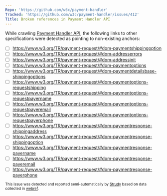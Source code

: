 ```yaml
---
Repo: 'https://github.com/w3c/payment-handler'
Tracked: 'https://github.com/w3c/payment-handler/issues/412'
Title: Broken references in Payment Handler API
---
```


While crawling [Payment Handler API](https://w3c.github.io/payment-handler/), the following links to other specifications were detected as pointing to non-existing anchors:
* [ ] https://www.w3.org/TR/payment-request/#dom-paymentshippingoption
* [ ] https://www.w3.org/TR/payment-request/#dom-addresserrors
* [ ] https://www.w3.org/TR/payment-request/#dom-addressinit
* [ ] https://www.w3.org/TR/payment-request/#dom-paymentoptions
* [ ] https://www.w3.org/TR/payment-request/#dom-paymentdetailsbase-shippingoptions
* [ ] https://www.w3.org/TR/payment-request/#dom-paymentoptions-requestshipping
* [ ] https://www.w3.org/TR/payment-request/#dom-paymentoptions-requestpayername
* [ ] https://www.w3.org/TR/payment-request/#dom-paymentoptions-requestpayeremail
* [ ] https://www.w3.org/TR/payment-request/#dom-paymentoptions-requestpayerphone
* [ ] https://www.w3.org/TR/payment-request/#dom-paymentresponse-shippingaddress
* [ ] https://www.w3.org/TR/payment-request/#dom-paymentresponse-shippingoption
* [ ] https://www.w3.org/TR/payment-request/#dom-paymentresponse-payername
* [ ] https://www.w3.org/TR/payment-request/#dom-paymentresponse-payeremail
* [ ] https://www.w3.org/TR/payment-request/#dom-paymentresponse-payerphone

<sub>This issue was detected and reported semi-automatically by [Strudy](https://github.com/w3c/strudy/) based on data collected in [webref](https://github.com/w3c/webref/).</sub>
